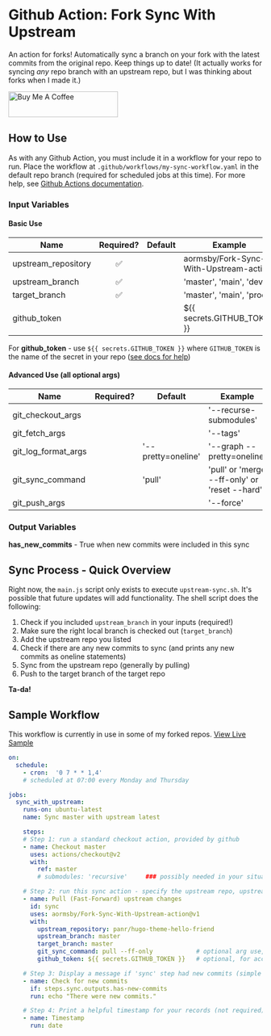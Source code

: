# Github Action: Fork Sync With Upstream

An action for forks! Automatically sync a branch on your fork with the latest commits from the original repo. Keep things up to date! (It actually works for syncing *any* repo branch with an upstream repo, but I was thinking about forks when I made it.)

<a href="https://www.buymeacoffee.com/aormsby" target="_blank"><img src="https://cdn.buymeacoffee.com/buttons/default-green.png" alt="Buy Me A Coffee" style="height: 51px !important;width: 217px !important;" ></a>

## How to Use

As with any Github Action, you must include it in a workflow for your repo to run. Place the workflow at `.github/workflows/my-sync-workflow.yaml` in the default repo branch (required for scheduled jobs at this time). For more help, see [Github Actions documentation](https://docs.github.com/en/actions).

### Input Variables

#### Basic Use

| Name                | Required?           | Default           | Example |
| ------------------- |:------------------: | ----------------- | ----------
| upstream_repository | :white_check_mark:  |                   | aormsby/Fork-Sync-With-Upstream-action        |
| upstream_branch     | :white_check_mark:  |                   | 'master', 'main', 'dev'                                 |
| target_branch       | :white_check_mark:  |                   | 'master', 'main', 'prod'                                |
| github_token        |                     |                   | ${{ secrets.GITHUB_TOKEN }}                   |

For **github_token** - use `${{ secrets.GITHUB_TOKEN }}` where `GITHUB_TOKEN` is the name of the secret in your repo ([see docs for help](https://docs.github.com/en/actions/configuring-and-managing-workflows/using-variables-and-secrets-in-a-workflow))

#### Advanced Use (all optional args)

| Name                | Required?           | Default           | Example |
| ------------------- |:------------------: | ----------------- | ----------
| git_checkout_args   |                     |                   | '--recurse-submodules'                        |
| git_fetch_args      |                     |                   | '--tags'                        |
| git_log_format_args |                     | '--pretty=oneline' | '--graph --pretty=oneline'                     |
| git_sync_command    |                     | 'pull'            | 'pull' or 'merge --ff-only' or 'reset --hard' |
| git_push_args       |                     |                   | '--force'                                     |

### Output Variables

**has_new_commits** - True when new commits were included in this sync

## Sync Process - Quick Overview

Right now, the `main.js` script only exists to execute `upstream-sync.sh`. It's possible that future updates will add functionality. The shell script does the following:

1. Check if you included `upstream_branch` in your inputs (required!)
2. Make sure the right local branch is checked out (`target_branch`)
3. Add the upstream repo you listed
4. Check if there are any new commits to sync (and prints any new commits as oneline statements)
5. Sync from the upstream repo (generally by pulling)
6. Push to the target branch of the target repo

**Ta-da!**

## Sample Workflow
This workflow is currently in use in some of my forked repos. [View Live Sample](https://github.com/aormsby/F-hugo-theme-hello-friend/blob/Working/.github/workflows/wf-fork-sync.yaml)

```yaml
on:
  schedule:
    - cron:  '0 7 * * 1,4'
    # scheduled at 07:00 every Monday and Thursday

jobs:
  sync_with_upstream:
    runs-on: ubuntu-latest
    name: Sync master with upstream latest

    steps:
    # Step 1: run a standard checkout action, provided by github
    - name: Checkout master
      uses: actions/checkout@v2
      with:
        ref: master
        # submodules: 'recursive'     ### possibly needed in your situation

    # Step 2: run this sync action - specify the upstream repo, upstream branch to sync with, and target sync branch
    - name: Pull (Fast-Forward) upstream changes
      id: sync
      uses: aormsby/Fork-Sync-With-Upstream-action@v1
      with:
        upstream_repository: panr/hugo-theme-hello-friend
        upstream_branch: master
        target_branch: master
        git_sync_command: pull --ff-only            # optional arg use, defaults to pull
        github_token: ${{ secrets.GITHUB_TOKEN }}   # optional, for accessing repos that require authentication

    # Step 3: Display a message if 'sync' step had new commits (simple test)
    - name: Check for new commits
      if: steps.sync.outputs.has-new-commits
      run: echo "There were new commits."

    # Step 4: Print a helpful timestamp for your records (not required)
    - name: Timestamp
      run: date
```

